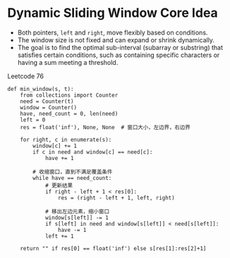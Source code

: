 # Dynamic Sliding Window Core Idea

- Both pointers, `left` and `right`, move flexibly based on conditions.  
- The window size is not fixed and can expand or shrink dynamically.  
- The goal is to find the optimal sub-interval (subarray or substring) that satisfies certain conditions, such as containing specific characters or having a sum meeting a threshold.

Leetcode 76
```
def min_window(s, t):
    from collections import Counter
    need = Counter(t)
    window = Counter()
    have, need_count = 0, len(need)
    left = 0
    res = float('inf'), None, None  # 窗口大小，左边界，右边界

    for right, c in enumerate(s):
        window[c] += 1
        if c in need and window[c] == need[c]:
            have += 1
        
        # 收缩窗口，直到不满足覆盖条件
        while have == need_count:
            # 更新结果
            if right - left + 1 < res[0]:
                res = (right - left + 1, left, right)

            # 移出左边元素，缩小窗口
            window[s[left]] -= 1
            if s[left] in need and window[s[left]] < need[s[left]]:
                have -= 1
            left += 1

    return "" if res[0] == float('inf') else s[res[1]:res[2]+1]
```

